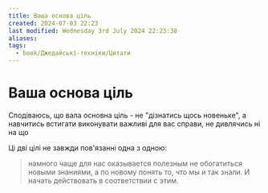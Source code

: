 ```yaml
---
title: Ваша основа ціль
created: 2024-07-03 22:23
last modified: Wednesday 3rd July 2024 22:23:38
aliases: 
tags:
  - book/Джедайські-техніки/Цитати
---
```

# Ваша основа ціль

Сподіваюсь, що вала основна ціль - не "дізнатись щось новеньке", а навчитись встигати виконувати важливі для вас справи, не дивлячись ні на що

Ці дві цілі не завжди пов'язанні одна з одною:
> намного чаще для нас оказывается полезным не обогатиться новыми знаниями, а по новому понять то, что мы и так знали. И начать действовать в соответствии с этим. 

